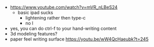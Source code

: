 - https://www.youtube.com/watch?v=mVR_nLBeS24
  - basic ipad sucks
    - lightening rather then type-c
    - no l
- yes, you can do ctrl-f to your hand-writing content
- 3d modeling features?
- paper feel writing surface https://youtu.be/wW4QcHaeubk?t=245